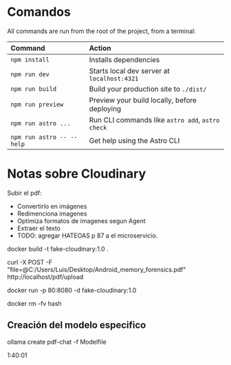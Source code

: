 # Comandos

All commands are run from the root of the project, from a terminal:

| Command                   | Action                                           |
| :------------------------ | :----------------------------------------------- |
| `npm install`             | Installs dependencies                            |
| `npm run dev`             | Starts local dev server at `localhost:4321`      |
| `npm run build`           | Build your production site to `./dist/`          |
| `npm run preview`         | Preview your build locally, before deploying     |
| `npm run astro ...`       | Run CLI commands like `astro add`, `astro check` |
| `npm run astro -- --help` | Get help using the Astro CLI                     |

# Notas sobre Cloudinary

Subir el pdf:

- Convertirlo en imágenes
- Redimenciona imagenes
- Optimiza formatos de imagenes segun Agent
- Extraer el texto
- TODO: agregar HATEOAS p 87 a el microservicio.

docker build -t fake-cloudinary:1.0 .

curl -X POST -F "file=@C:/Users/Luis/Desktop/Android_memory_forensics.pdf" http://localhost/pdf/upload

docker run -p 80:8080 -d fake-cloudinary:1.0

docker rm -fv hash

## Creación del modelo especifico    
ollama create pdf-chat -f Modelfile

1:40:01